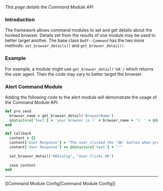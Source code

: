 _This page details the Command Module API_

### Introduction ###

The framework allows command modules to set and get details about the hooked browser. Details set from the results of one module may be used to better target another. The base class `BeEF::Command` has the two more methods: `set_browser_details()` and `get_browser_detail()`.

### Example ###

For example, a module might use `get_browser_detail('UA')` which returns the user agent. Then the code may vary to better target the browser.

### Alert Command Module ###

Adding the following code to the alert module will demonstrate the usage of the Command Module API.

```ruby
def pre_send
  browser_name = get_browser_detail('BrowserName')
  @datastore['text'] = 'your browser is (' + browser_name + '): ' + @datastore['text']
end

def callback
  content = {}
  content['User Response'] = "The user clicked the 'OK' button when presented with an alert box saying: '"
  content['User Response'] += @datastore['text'] + "'"
  
  set_browser_detail("OKDialog", "User Clicks OK")
  
  save content
end
```
***
[[Command Module Config|Command Module Config]]